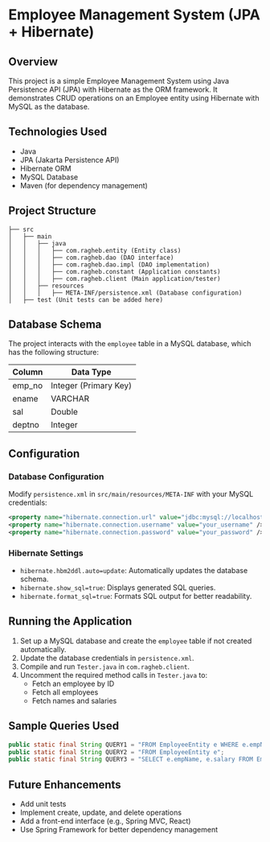 # Employee Management System (JPA + Hibernate)

## Overview
This project is a simple Employee Management System using Java Persistence API (JPA) with Hibernate as the ORM framework. It demonstrates CRUD operations on an Employee entity using Hibernate with MySQL as the database.

## Technologies Used
- Java
- JPA (Jakarta Persistence API)
- Hibernate ORM
- MySQL Database
- Maven (for dependency management)

## Project Structure
```
├── src
│   ├── main
│   │   ├── java
│   │   │   ├── com.ragheb.entity (Entity class)
│   │   │   ├── com.ragheb.dao (DAO interface)
│   │   │   ├── com.ragheb.dao.impl (DAO implementation)
│   │   │   ├── com.ragheb.constant (Application constants)
│   │   │   ├── com.ragheb.client (Main application/tester)
│   │   ├── resources
│   │   │   ├── META-INF/persistence.xml (Database configuration)
│   ├── test (Unit tests can be added here)
```

## Database Schema
The project interacts with the `employee` table in a MySQL database, which has the following structure:

| Column  | Data Type  |
|---------|-----------|
| emp_no  | Integer (Primary Key) |
| ename   | VARCHAR  |
| sal     | Double  |
| deptno  | Integer  |

## Configuration
### Database Configuration
Modify `persistence.xml` in `src/main/resources/META-INF` with your MySQL credentials:
```xml
<property name="hibernate.connection.url" value="jdbc:mysql://localhost:3306/first_jpa" />
<property name="hibernate.connection.username" value="your_username" />
<property name="hibernate.connection.password" value="your_password" />
```

### Hibernate Settings
- `hibernate.hbm2ddl.auto=update`: Automatically updates the database schema.
- `hibernate.show_sql=true`: Displays generated SQL queries.
- `hibernate.format_sql=true`: Formats SQL output for better readability.

## Running the Application
1. Set up a MySQL database and create the `employee` table if not created automatically.
2. Update the database credentials in `persistence.xml`.
3. Compile and run `Tester.java` in `com.ragheb.client`.
4. Uncomment the required method calls in `Tester.java` to:
    - Fetch an employee by ID
    - Fetch all employees
    - Fetch names and salaries

## Sample Queries Used
```java
public static final String QUERY1 = "FROM EmployeeEntity e WHERE e.empNumber = ?1";
public static final String QUERY2 = "FROM EmployeeEntity e";
public static final String QUERY3 = "SELECT e.empName, e.salary FROM EmployeeEntity e";
```

## Future Enhancements
- Add unit tests
- Implement create, update, and delete operations
- Add a front-end interface (e.g., Spring MVC, React)
- Use Spring Framework for better dependency management



